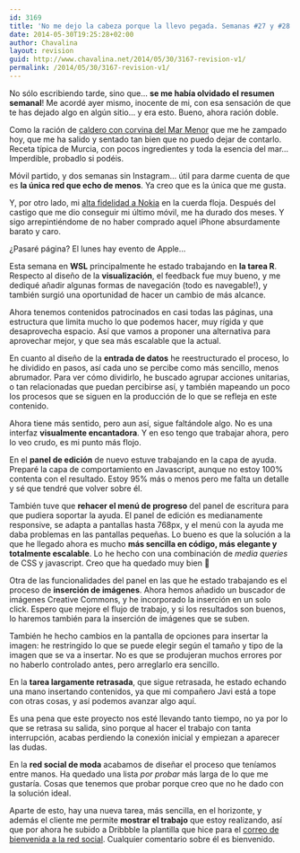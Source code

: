 ```yaml
---
id: 3169
title: 'No me dejo la cabeza porque la llevo pegada. Semanas #27 y #28'
date: 2014-05-30T19:25:28+02:00
author: Chavalina
layout: revision
guid: http://www.chavalina.net/2014/05/30/3167-revision-v1/
permalink: /2014/05/30/3167-revision-v1/
---
```

No sólo escribiendo tarde, sino que&#8230; **se me había olvidado el resumen semanal**! Me acordé ayer mismo, inocente de mi, con esa sensación de que te has dejado algo en algún sitio&#8230; y era esto. Bueno, ahora ración doble.



Como la ración de [caldero con corvina del Mar Menor](http://www.regmurcia.com/servlet/s.Sl?sit=c,543,m,2067,&r=ReP-4335-DETALLE_REPORTAJES) que me he zampado hoy, que me ha salido y sentado tan bien que no puedo dejar de contarlo. Receta típica de Murcia, con pocos ingredientes y toda la esencia del mar&#8230; Imperdible, probadlo si podéis.

Móvil partido, y dos semanas sin Instagram&#8230; útil para darme cuenta de que es **la única red que echo de menos**. Ya creo que es la única que me gusta.

Y, por otro lado, mi [alta fidelidad a Nokia](http://www.chavalina.net/2004/06/16/post-141/) en la cuerda floja. Después del castigo que me dio conseguir mi último móvil, me ha durado dos meses. Y sigo arrepintiéndome de no haber comprado aquel iPhone absurdamente barato y caro.

¿Pasaré página? El lunes hay evento de Apple&#8230;

Esta semana en **WSL** principalmente he estado trabajando en **la tarea R**. Respecto al diseño de la **visualización**, el feedback fue muy bueno, y me dediqué añadir algunas formas de navegación (todo es navegable!), y también surgió una oportunidad de hacer un cambio de más alcance. 

Ahora tenemos contenidos patrocinados en casi todas las páginas, una estructura que limita mucho lo que podemos hacer, muy rígida y que desaprovecha espacio. Así que vamos a proponer una alternativa para aprovechar mejor, y que sea más escalable que la actual.

En cuanto al diseño de la **entrada de datos** he reestructurado el proceso, lo he dividido en pasos, así cada uno se percibe como más sencillo, menos abrumador. Para ver cómo dividirlo, he buscado agrupar acciones unitarias, o tan relacionadas que puedan percibirse así, y también mapeando un poco los procesos que se siguen en la producción de lo que se refleja en este contenido. 

Ahora tiene más sentido, pero aun así, sigue faltándole algo. No es una interfaz **visualmente encantadora**. Y en eso tengo que trabajar ahora, pero lo veo crudo, es mi punto más flojo.

En el **panel de edición** de nuevo estuve trabajando en la capa de ayuda. Preparé la capa de comportamiento en Javascript, aunque no estoy 100% contenta con el resultado. Estoy 95% más o menos pero me falta un detalle y sé que tendré que volver sobre él.

También tuve que **rehacer el menú de progreso** del panel de escritura para que pudiera soportar la ayuda. El panel de edición es medianamente responsive, se adapta a pantallas hasta 768px, y el menú con la ayuda me daba problemas en las pantallas pequeñas. Lo bueno es que la solución a la que he llegado ahora es mucho **más sencilla en código, más elegante y totalmente escalable**. Lo he hecho con una combinación de <em lang="en">media queries</em> de CSS y javascript. Creo que ha quedado muy bien 🙂

Otra de las funcionalidades del panel en las que he estado trabajando es el proceso de **inserción de imágenes**. Ahora hemos añadido un buscador de imágenes Creative Commons, y he incorporado la inserción en un solo click. Espero que mejore el flujo de trabajo, y si los resultados son buenos, lo haremos también para la inserción de imágenes que se suben.

También he hecho cambios en la pantalla de opciones para insertar la imagen: he restringido lo que se puede elegir según el tamaño y tipo de la imagen que se va a insertar. No es que se produjeran muchos errores por no haberlo controlado antes, pero arreglarlo era sencillo.

En la **tarea largamente retrasada**, que sigue retrasada, he estado echando una mano insertando contenidos, ya que mi compañero Javi está a tope con otras cosas, y así podemos avanzar algo aquí. 

Es una pena que este proyecto nos esté llevando tanto tiempo, no ya por lo que se retrasa su salida, sino porque al hacer el trabajo con tanta interrupción, acabas perdiendo la conexión inicial y empiezan a aparecer las dudas.

En la **red social de moda** acabamos de diseñar el proceso que teníamos entre manos. Ha quedado una lista _por probar_ más larga de lo que me gustaría. Cosas que tenemos que probar porque creo que no he dado con la solución ideal.

Aparte de esto, hay una nueva tarea, más sencilla, en el horizonte, y además el cliente me permite **mostrar el trabajo** que estoy realizando, así que por ahora he subido a Dribbble la plantilla que hice para el [correo de bienvenida a la red social](https://dribbble.com/shots/1570197-Fashion-social-network-welcome-mail?list=following&offset=7). Cualquier comentario sobre él es bienvenido.
